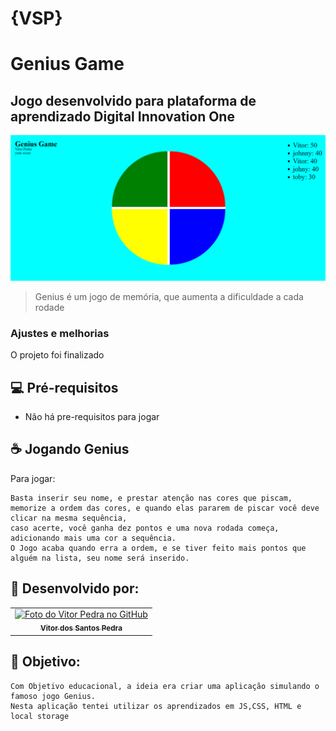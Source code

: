 # {VSP}
# Genius Game
## Jogo desenvolvido para plataforma de aprendizado Digital Innovation One



<img src="genius-game.png" alt="nome do jogo, roda com quatro cores no centro e scoreboard">


> Genius é um jogo de memória, que aumenta a dificuldade a cada rodade

### Ajustes e melhorias

O projeto foi finalizado


## 💻 Pré-requisitos

 - Não há pre-requisitos para jogar



## ☕ Jogando Genius

Para jogar:

```
Basta inserir seu nome, e prestar atenção nas cores que piscam, memorize a ordem das cores, e quando elas pararem de piscar você deve clicar na mesma sequência,
caso acerte, você ganha dez pontos e uma nova rodada começa, adicionando mais uma cor a sequência.
O Jogo acaba quando erra a ordem, e se tiver feito mais pontos que alguém na lista, seu nome será inserido.
```




## 🤝 Desenvolvido por:

<table>
  <tr>
    <td align="center">
      <a href="#">
        <img src="https://pt.gravatar.com/avatar/f0a681d3c89a0d7051ad5519d053b9e3" width="100px;" alt="Foto do Vitor Pedra no GitHub"/><br>
        <sub>
          <b>Vitor dos Santos Pedra</b>
        </sub>
      </a>
    </td>
  </tr>
</table>



## 🤝 Objetivo:

```
Com Objetivo educacional, a ideia era criar uma aplicação simulando o famoso jogo Genius.
Nesta aplicação tentei utilizar os aprendizados em JS,CSS, HTML e local storage
```




